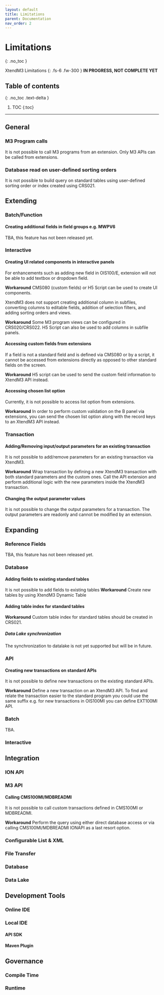 ```yaml
---
layout: default
title: Limitations
parent: Documentation
nav_order: 2
---
```


# Limitations
{: .no_toc }


XtendM3 Limitations
{: .fs-6 .fw-300 }
**️IN PROGRESS, NOT COMPLETE YET**

## Table of contents
{: .no_toc .text-delta }

1. TOC
{:toc}

---
## General
### M3 Program calls
It is not possible to call M3 programs from an extension. Only M3 APIs can be called from extensions.
### Database read on user-defined sorting orders  
It is not possible to build query on standard tables using user-defined sorting order or index created using CRS021.

## Extending
### Batch/Function
#### Creating additional fields in field groups e.g. MWPV6
TBA, this feature has not been released yet.

### Interactive
#### Creating UI related components in interactive panels
For enhancements such as adding new field in OIS100/E, extension will not be able to add textbox or dropdown field.  

**Workaround**
CMS080 (custom fields) or H5 Script can be used to create UI components.  

XtendM3 does not support creating additional column in subfiles, converting columns to editable fields, addition of selection filters, and adding sorting orders and views.  

**Workaround**
Some M3 program views can be configured in CRS020/CRS022.  H5 Script can also be used to add columns in subfile panels.  

#### Accessing custom fields from extensions
If a field is not a standard field and is defined via CMS080 or by a script, it cannot be accessed from extensions directly as opposed 
to other standard fields on the screen.

**Workaround**
H5 script can be used to send the custom field information to XtendM3 API instead.

#### Accessing chosen list option
Currently, it is not possible to access list option from extensions.

**Workaround**
In order to perform custom validation on the B panel via extensions, you can send the chosen list option along with the 
record keys to an XtendM3 API instead.

### Transaction
#### Adding/Removing input/output parameters for an existing transaction
It is not possible to add/remove parameters for an existing transaction via XtendM3. 

**Workaround**
Wrap transaction by defining a new XtendM3 transaction with both standard parameters and the custom ones. Call the API 
extension and perform additional logic with the new parameters inside the XtendM3 transaction.

#### Changing the output parameter values
It is not possible to change the output parameters for a transaction. The output parameters are readonly and cannot be 
modified by an extension.

## Expanding
### Reference Fields
TBA, this feature has not been released yet.

### Database
#### Adding fields to existing standard tables
It is not possible to add fields to existing tables
**Workaround** Create new tables by using XtendM3 Dynamic Table

#### Adding table index for standard tables 

**Workaround** Custom table index for standard tables should be created in CRS021.

##### Data Lake synchronization
The synchronization to datalake is not yet supported but will be in future.

### API
#### Creating new transactions on standard APIs
It is not possible to define new transactions on the existing standard APIs.

**Workaround**
Define a new transaction on an XtendM3 API. To find and relate the transaction easier to the standard program you could 
use the same suffix e.g. for new transactions in OIS100MI you can define EXT100MI API.

### Batch
TBA.

### Interactive

## Integration
### ION API

### M3 API
#### Calling CMS100MI/MDBREADMI
It is not possible to call custom transactions defined in CMS100MI or MDBREADMI. 

**Workaround**
Perform the query using either direct database access or via calling CMS100MI/MDBREADMI IONAPI as a last resort option.

### Configurable List & XML

### File Transfer

### Database

### Data Lake

## Development Tools
### Online IDE

### Local IDE
#### API SDK

#### Maven Plugin

## Governance
### Compile Time

### Runtime
